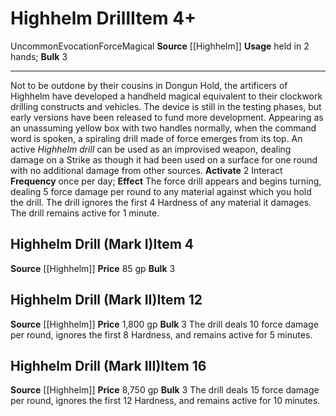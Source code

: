 ﻿---
ac: null
actions: null
alignment: null
base_item: null
bulk: '3'
burrow_speed: null
climb_speed: null
damage: null
deity: null
duration: null
element: null
favored_weapon: null
fly_speed: null
fortitude: null
frequency: null
hands: null
hardness: null
hp: null
id: '2566'
item_category: Held Items
item_subcategory: null
land_speed: null
level: '16'
max_speed: null
name: Highhelm Drill
onset: null
price: 8,750 gp
range: null
rarity: Uncommon
reflex: null
requirement: null
resistance: null
saving_throw: null
school: Evocation
size: null
source: '[[DATABASE/source/Highhelm|Highhelm]]'
spell: null
stage: null
subcategory: helditem
swim_speed: null
trait:
- '[[DATABASE/trait/Evocation|Evocation]]'
- '[[DATABASE/trait/Force|Force]]'
- '[[DATABASE/trait/Magical|Magical]]'
- '[[DATABASE/trait/Uncommon|Uncommon]]'
trigger: null
type: Item
usage: held in 2 hands
weapon_category: null
weapon_group: null
weapon_type: null

---
# Highhelm Drill<span class="item-type">Item 4+</span>

<span class="trait-uncommon item-trait">Uncommon</span><span class="item-trait">Evocation</span><span class="item-trait">Force</span><span class="item-trait">Magical</span>
**Source** [[Highhelm]]
**Usage** held in 2 hands; **Bulk** 3

---
Not to be outdone by their cousins in Dongun Hold, the artificers of Highhelm have developed a handheld magical equivalent to their clockwork drilling constructs and vehicles. The device is still in the testing phases, but early versions have been released to fund more development. Appearing as an unassuming yellow box with two handles normally, when the command word is spoken, a spiraling drill made of force emerges from its top. An active _Highhelm drill_ can be used as an improvised weapon, dealing damage on a Strike as though it had been used on a surface for one round with no additional damage from other sources.
**Activate** <span class="action-icon">2</span> Interact **Frequency** once per day; **Effect** The force drill appears and begins turning, dealing 5 force damage per round to any material against which you hold the drill. The drill ignores the first 4 Hardness of any material it damages. The drill remains active for 1 minute.

## Highhelm Drill (Mark I)<span class="item-type">Item 4</span>

**Source** [[Highhelm]]
**Price** 85 gp
**Bulk** 3

## Highhelm Drill (Mark II)<span class="item-type">Item 12</span>

**Source** [[Highhelm]]
**Price** 1,800 gp
**Bulk** 3
The drill deals 10 force damage per round, ignores the first 8 Hardness, and remains active for 5 minutes.

## Highhelm Drill (Mark III)<span class="item-type">Item 16</span>

**Source** [[Highhelm]]
**Price** 8,750 gp
**Bulk** 3
The drill deals 15 force damage per round, ignores the first 12 Hardness, and remains active for 10 minutes.
